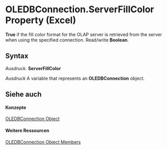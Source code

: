 
# OLEDBConnection.ServerFillColor Property (Excel)

 **True** if the fill color format for the OLAP server is retrieved from the server when using the specified connection. Read/write **Boolean**.


## Syntax

 _Ausdruck_. **ServerFillColor**

 _Ausdruck_ A variable that represents an **OLEDBConnection** object.


## Siehe auch


#### Konzepte


[OLEDBConnection Object](f246e544-9854-8e71-a7f7-dec57dd725e4.md)
#### Weitere Ressourcen


[OLEDBConnection Object Members](http://msdn.microsoft.com/library/2f1a2f81-ee3a-1b60-8dc3-87818e1790c1%28Office.15%29.aspx)